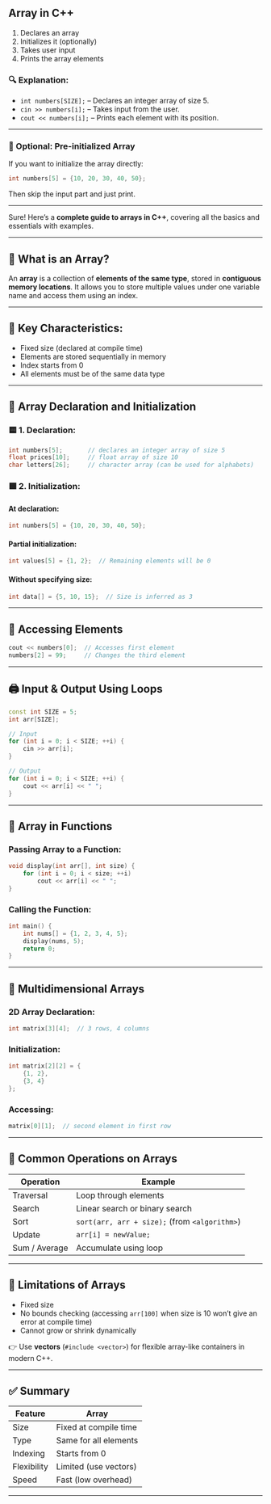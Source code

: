 ﻿## Array in C++



1. Declares an array
2. Initializes it (optionally)
3. Takes user input
4. Prints the array elements




### 🔍 **Explanation:**

* `int numbers[SIZE];` – Declares an integer array of size 5.
* `cin >> numbers[i];` – Takes input from the user.
* `cout << numbers[i];` – Prints each element with its position.

---

### 📝 Optional: Pre-initialized Array

If you want to initialize the array directly:

```cpp
int numbers[5] = {10, 20, 30, 40, 50};
```

Then skip the input part and just print.

---



Sure! Here’s a **complete guide to arrays in C++**, covering all the basics and essentials with examples.

---

## 🔢 What is an Array?

An **array** is a collection of **elements of the same type**, stored in **contiguous memory locations**. It allows you to store multiple values under one variable name and access them using an index.

---

## 📌 Key Characteristics:

* Fixed size (declared at compile time)
* Elements are stored sequentially in memory
* Index starts from 0
* All elements must be of the same data type

---

## 🧱 Array Declaration and Initialization

### 🟨 1. Declaration:

```cpp
int numbers[5];       // declares an integer array of size 5
float prices[10];     // float array of size 10
char letters[26];     // character array (can be used for alphabets)
```

### 🟩 2. Initialization:

#### At declaration:

```cpp
int numbers[5] = {10, 20, 30, 40, 50};
```

#### Partial initialization:

```cpp
int values[5] = {1, 2};  // Remaining elements will be 0
```

#### Without specifying size:

```cpp
int data[] = {5, 10, 15};  // Size is inferred as 3
```

---

## 🧭 Accessing Elements

```cpp
cout << numbers[0];  // Accesses first element
numbers[2] = 99;     // Changes the third element
```

---

## 🖨️ Input & Output Using Loops

```cpp
const int SIZE = 5;
int arr[SIZE];

// Input
for (int i = 0; i < SIZE; ++i) {
    cin >> arr[i];
}

// Output
for (int i = 0; i < SIZE; ++i) {
    cout << arr[i] << " ";
}
```

---

## 🔁 Array in Functions

### Passing Array to a Function:

```cpp
void display(int arr[], int size) {
    for (int i = 0; i < size; ++i)
        cout << arr[i] << " ";
}
```

### Calling the Function:

```cpp
int main() {
    int nums[] = {1, 2, 3, 4, 5};
    display(nums, 5);
    return 0;
}
```

---

## 🧩 Multidimensional Arrays

### 2D Array Declaration:

```cpp
int matrix[3][4];  // 3 rows, 4 columns
```

### Initialization:

```cpp
int matrix[2][2] = {
    {1, 2},
    {3, 4}
};
```

### Accessing:

```cpp
matrix[0][1];  // second element in first row
```

---

## 🧰 Common Operations on Arrays

| Operation     | Example                                       |
| ------------- | --------------------------------------------- |
| Traversal     | Loop through elements                         |
| Search        | Linear search or binary search                |
| Sort          | `sort(arr, arr + size);` (from `<algorithm>`) |
| Update        | `arr[i] = newValue;`                          |
| Sum / Average | Accumulate using loop                         |

---

## 🧠 Limitations of Arrays

* Fixed size
* No bounds checking (accessing `arr[100]` when size is 10 won’t give an error at compile time)
* Cannot grow or shrink dynamically

👉 Use **vectors** (`#include <vector>`) for flexible array-like containers in modern C++.

---

## ✅ Summary

| Feature     | Array                 |
| ----------- | --------------------- |
| Size        | Fixed at compile time |
| Type        | Same for all elements |
| Indexing    | Starts from 0         |
| Flexibility | Limited (use vectors) |
| Speed       | Fast (low overhead)   |

---



